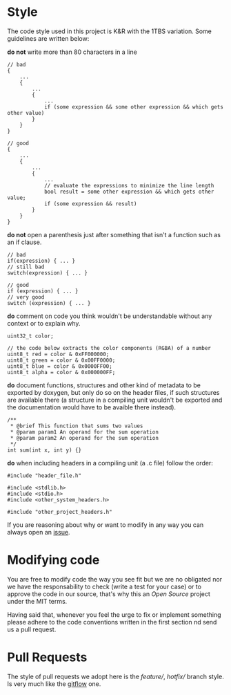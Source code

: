 # Style

The code style used in this project is K&R with the 1TBS variation. Some
guidelines are written below:

**do not** write more than 80 characters in a line

```
// bad
{
    ...
    {
        ...
        {
            ...
            if (some expression && some other expression && which gets other value)
        }
    }
}

// good
{
    ...
    {
        ...
        {
            ...
            // evaluate the expressions to minimize the line length
            bool result = some other expression && which gets other value;
            if (some expression && result)
        }
    }
}

```

**do not** open a parenthesis just after something that isn't a function such
as an if clause.

```
// bad
if(expression) { ... }
// still bad
switch(expression) { ... }

// good
if (expression) { ... }
// very good
switch (expression) { ... }
```

**do** comment on code you think wouldn't be understandable without any
context or to explain why.

```
uint32_t color;

// the code below extracts the color components (RGBA) of a number
uint8_t red = color & 0xFF000000;
uint8_t green = color & 0x00FF0000;
uint8_t blue = color & 0x0000FF00;
uint8_t alpha = color & 0x000000FF;

```

**do** document functions, structures and other kind of metadata to be exported
by doxygen, but only do so on the header files, if such structures are available
there (a structure in a compiling unit wouldn't be exported and the
documentation would have to be avaible there instead).

```
/**
 * @brief This function that sums two values
 * @param param1 An operand for the sum operation
 * @param param2 An operand for the sum operation
 */
int sum(int x, int y) {}
```

**do** when including headers in a compiling unit (a .c file) follow the order:

```
#include "header_file.h"

#include <stdlib.h>
#include <stdio.h>
#include <other_system_headers.h>

#include "other_project_headers.h"
```

If you are reasoning about why or want to modify in any way you can always open
an [issue](https://github.com/jvm/issues/new).

# Modifying code

You are free to modify code the way you see fit but we are no obligated nor we
have the responsability to check (write a test for your case) or to approve the
code in our source, that's why this an _Open Source_ project under the MIT
terms.

Having said that, whenever you feel the urge to fix or implement something
please adhere to the code conventions written in the first section nd send us a
pull request.

# Pull Requests

The style of pull requests we adopt here is the _feature/_, _hotfix/_ branch
style. Is very much like the [gitflow](https://www.gitflow.com/) one.